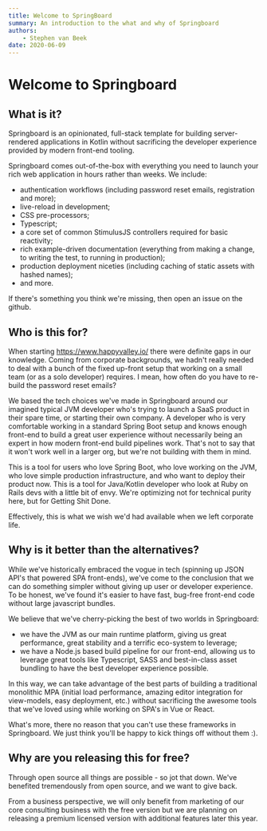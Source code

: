 ```yaml
---
title: Welcome to SpringBoard
summary: An introduction to the what and why of Springboard
authors:
    - Stephen van Beek
date: 2020-06-09
---
```



# Welcome to Springboard

## What is it?
Springboard is an opinionated, full-stack template for building server-rendered applications in Kotlin without sacrificing the developer experience provided by modern front-end tooling. 

Springboard comes out-of-the-box with everything you need to launch your rich web application in hours rather than weeks. We include:

* authentication workflows (including password reset emails, registration and more);
* live-reload in development; 
* CSS pre-processors;
* Typescript;
* a core set of common StimulusJS controllers required for basic reactivity;
* rich example-driven documentation (everything from making a change, to writing the test, to running in production);
* production deployment niceties (including caching of static assets with hashed names);
* and more. 

If there's something you think we're missing, then open an issue on the github.

## Who is this for?
When starting https://www.happyvalley.io/ there were definite gaps in our knowledge. Coming from corporate backgrounds, we hadn't really needed to deal with a bunch of the fixed up-front setup that working on a small team (or as a solo developer) requires. I mean, how often do you have to re-build the password reset emails?

We based the tech choices we've made in Springboard around our imagined typical JVM developer who's trying to launch a SaaS product in their spare time, or starting their own company. A developer who is very comfortable working in a standard Spring Boot setup and knows enough front-end to build a great user experience without necessarily being an expert in how modern front-end build pipelines work. That's not to say that it won't work well in a larger org, but we're not building with them in mind.

This is a tool for users who love Spring Boot, who love working on the JVM, who love simple production infrastructure, and who want to deploy their product now. This is a tool for Java/Kotlin developer who look at Ruby on Rails devs with a little bit of envy. We're optimizing not for technical purity here, but for Getting Shit Done.

Effectively, this is what we wish we'd had available when we left corporate life.

## Why is it better than the alternatives?
While we've historically embraced the vogue in tech (spinning up JSON API's that powered SPA front-ends), we've come to the conclusion that we can do something simpler without giving up user or developer experience. To be honest, we've found it's easier to have fast, bug-free front-end code without large javascript bundles.

We believe that we've cherry-picking the best of two worlds in Springboard:

* we have the JVM as our main runtime platform, giving us great performance, great stability and a terrific eco-system to leverage;
* we  have a Node.js based build pipeline for our front-end, allowing us to leverage great tools like Typescript, SASS and best-in-class asset bundling to have the best developer experience possible.

In this way, we can take advantage of the best parts of building a traditional monolithic MPA (initial load performance, amazing editor integration for view-models, easy deployment, etc.) without sacrificing the awesome tools that we've loved using while working on SPA's in Vue or React.

What's more, there no reason that you can't use these frameworks in Springboard. We just think you'll be happy to kick things off without them :).

## Why are you releasing this for free?
Through open source all things are possible - so jot that down. We've benefited tremendously from open source, and we want to give back.

From a business perspective, we will only benefit from marketing of our core consulting business with the free version but we are planning on releasing a premium licensed version with additional features later this year.
